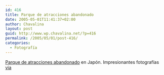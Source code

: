 ```yaml
---
id: 416
title: Parque de atracciones abandonado
date: 2005-05-01T11:41:37+02:00
author: Chavalina
layout: post
guid: http://www.wp.chavalina.net/?p=416
permalink: /2005/05/01/post-416/
categories:
  - Fotografía
---
```

<a href="http://home.f01.itscom.net/spiral/t_rando/t_rando1.html" target="_blank">Parque de atracciones abandonado</a> en Jap&oacute;n. Impresionantes fotograf&iacute;as <a href="http://www.domestika.org/foros/viewtopic.php?t=35409" target="_blank">via</a>